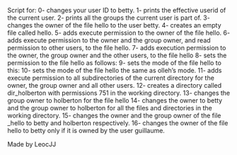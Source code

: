 Script for:
0- changes your user ID to betty.
1- prints the effective userid of the current user.
2- prints all the groups the current user is part of.
3- changes the owner of the file hello to the user betty.
4- creates an empty file called hello.
5- adds execute permission to the owner of the file hello.
6- adds execute permission to the owner and the group owner, and read permission to other users, to the file hello.
7- adds execution permission to the owner, the group owner and the other users, to the file hello
8- sets the permission to the file hello as follows:
9- sets the mode of the file hello to this:
10- sets the mode of the file hello the same as olleh’s mode.
11- adds execute permission to all subdirectories of the current directory for the owner, the group owner and all other users.
12- creates a directory called dir_holberton with permissions 751 in the working directory.
13- changes the group owner to holberton for the file hello
14- changes the owner to betty and the group owner to holberton for all the files and directories in the working directory.
15- changes the owner and the group owner of the file _hello to betty and holberton respectively.
16- changes the owner of the file hello to betty only if it is owned by the user guillaume.


Made by LeocJJ
